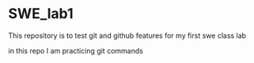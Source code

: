 # SWE_lab1
This repository is to test git and github features for my first swe class lab

in this repo I am practicing git commands
